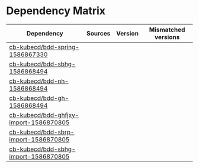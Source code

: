 # Dependency Matrix

Dependency | Sources | Version | Mismatched versions
---------- | ------- | ------- | -------------------
[cb-kubecd/bdd-spring-1586867330](https://github.com/cb-kubecd/bdd-spring-1586867330.git) |  | []() | 
[cb-kubecd/bdd-sbhg-1586868494](https://github.com/cb-kubecd/bdd-sbhg-1586868494.git) |  | []() | 
[cb-kubecd/bdd-nh-1586868494](https://github.com/cb-kubecd/bdd-nh-1586868494.git) |  | []() | 
[cb-kubecd/bdd-gh-1586868494](https://github.com/cb-kubecd/bdd-gh-1586868494.git) |  | []() | 
[cb-kubecd/bdd-ghfjxy-import-1586870805](https://github.com/cb-kubecd/bdd-ghfjxy-import-1586870805.git) |  | []() | 
[cb-kubecd/bdd-sbrp-import-1586870805](https://github.com/cb-kubecd/bdd-sbrp-import-1586870805.git) |  | []() | 
[cb-kubecd/bdd-sbhg-import-1586870805](https://github.com/cb-kubecd/bdd-sbhg-import-1586870805.git) |  | []() | 

